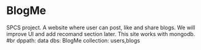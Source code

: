 # BlogMe
SPCS project.  A website where user can post, like and share blogs. We will improve UI and add recomand section later.
This site works with mongodb.
#br
dppath: data
dbs: BlogMe
collection: users,blogs
